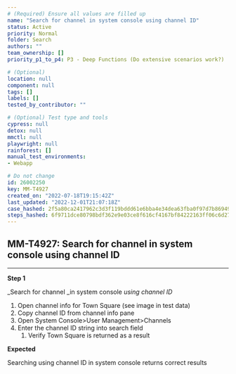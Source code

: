 ```yaml
---
# (Required) Ensure all values are filled up
name: "Search for channel in system console using channel ID"
status: Active
priority: Normal
folder: Search
authors: ""
team_ownership: []
priority_p1_to_p4: P3 - Deep Functions (Do extensive scenarios work?)

# (Optional)
location: null
component: null
tags: []
labels: []
tested_by_contributor: ""

# (Optional) Test type and tools
cypress: null
detox: null
mmctl: null
playwright: null
rainforest: []
manual_test_environments:
- Webapp

# Do not change
id: 26002250
key: MM-T4927
created_on: "2022-07-18T19:15:42Z"
last_updated: "2022-12-01T21:07:18Z"
case_hashed: 2f5a80ca2417962c3d3f119bddd61e6bba4e34dea63fba0f97d7b869494fd56a7047257865501fbdf765efd4a4a28cf4
steps_hashed: 6f9711dce80798bdf362e9e03ce8f616cf4167bf84222163ff06c6d27abec916b2f5fb1fd79d9f25d5ce9ec2814220d7
---
```


<!-- (Auto-generated) Based on frontmatter's "key" and "name" -->

## MM-T4927: Search for channel in system console using channel ID

---

**Step 1**

\_Search for channel \_in system console _using channel ID_

1. Open channel info for Town Square (see image in test data)
2. Copy channel ID from channel info pane
3. Open System Console>User Management>Channels
4. Enter the channel ID string into search field 
   1. Verify Town Square is returned as a result

**Expected**

Searching using channel ID in system console returns correct results

